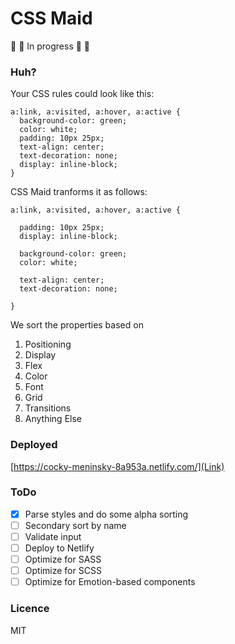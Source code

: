 # CSS Maid

🚧 🚧 In progress 🚧 🚧

### Huh?

Your CSS rules could look like this:

```
a:link, a:visited, a:hover, a:active {
  background-color: green;
  color: white;
  padding: 10px 25px;
  text-align: center;
  text-decoration: none;
  display: inline-block;
}
```

CSS Maid tranforms it as follows:

```
a:link, a:visited, a:hover, a:active {

  padding: 10px 25px;
  display: inline-block;

  background-color: green;
  color: white;

  text-align: center;
  text-decoration: none;

}
```

We sort the properties based on

1.  Positioning
2.  Display
3.  Flex
4.  Color
5.  Font
6.  Grid
7.  Transitions
8.  Anything Else

### Deployed

[https://cocky-meninsky-8a953a.netlify.com/](Link)

### ToDo

* [x] Parse styles and do some alpha sorting
* [ ] Secondary sort by name
* [ ] Validate input
* [ ] Deploy to Netlify
* [ ] Optimize for SASS
* [ ] Optimize for SCSS
* [ ] Optimize for Emotion-based components

### Licence

MIT
